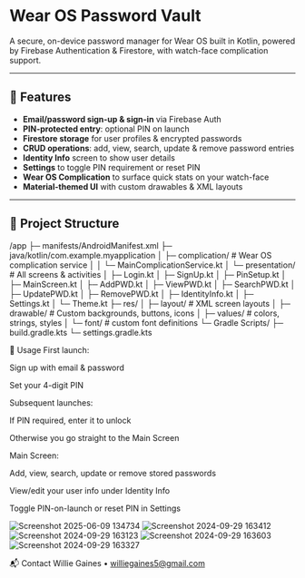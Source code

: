 # Wear OS Password Vault

A secure, on-device password manager for Wear OS built in Kotlin, powered by Firebase Authentication & Firestore, with watch-face complication support.

---

## 🚀 Features

- **Email/password sign-up & sign-in** via Firebase Auth  
- **PIN-protected entry**: optional PIN on launch  
- **Firestore storage** for user profiles & encrypted passwords  
- **CRUD operations**: add, view, search, update & remove password entries  
- **Identity Info** screen to show user details  
- **Settings** to toggle PIN requirement or reset PIN  
- **Wear OS Complication** to surface quick stats on your watch-face  
- **Material-themed UI** with custom drawables & XML layouts  

---

## 📂 Project Structure

/app
├─ manifests/AndroidManifest.xml
├─ java/kotlin/com.example.myapplication
│ ├─ complication/ # Wear OS complication service
│ │ └─ MainComplicationService.kt
│ └─ presentation/ # All screens & activities
│ ├─ Login.kt
│ ├─ SignUp.kt
│ ├─ PinSetup.kt
│ ├─ MainScreen.kt
│ ├─ AddPWD.kt
│ ├─ ViewPWD.kt
│ ├─ SearchPWD.kt
│ ├─ UpdatePWD.kt
│ ├─ RemovePWD.kt
│ ├─ IdentityInfo.kt
│ ├─ Settings.kt
│ └─ Theme.kt
├─ res/
│ ├─ layout/ # XML screen layouts
│ ├─ drawable/ # Custom backgrounds, buttons, icons
│ ├─ values/ # colors, strings, styles
│ └─ font/ # custom font definitions
└─ Gradle Scripts/
├─ build.gradle.kts
└─ settings.gradle.kts

🧩 Usage
First launch:

Sign up with email & password

Set your 4-digit PIN

Subsequent launches:

If PIN required, enter it to unlock

Otherwise you go straight to the Main Screen

Main Screen:

Add, view, search, update or remove stored passwords

View/edit your user info under Identity Info

Toggle PIN-on-launch or reset PIN in Settings

![Screenshot 2025-06-09 134734](https://github.com/user-attachments/assets/5ce949ea-ae24-485e-8b99-e0be5983c4ca)
![Screenshot 2024-09-29 163412](https://github.com/user-attachments/assets/fa70e56a-e62c-406a-bcbe-0791c1036173)
![Screenshot 2024-09-29 163123](https://github.com/user-attachments/assets/95ff6fd1-b2f9-4425-8b0b-e17649bab6ae)
![Screenshot 2024-09-29 163603](https://github.com/user-attachments/assets/3ed5080f-1381-46ca-941b-d2a6dec16612)
![Screenshot 2024-09-29 163327](https://github.com/user-attachments/assets/53cf2200-d75e-4aa7-b820-82763ee8b1e6)


📬 Contact
Willie Gaines • williegaines5@gmail.com

